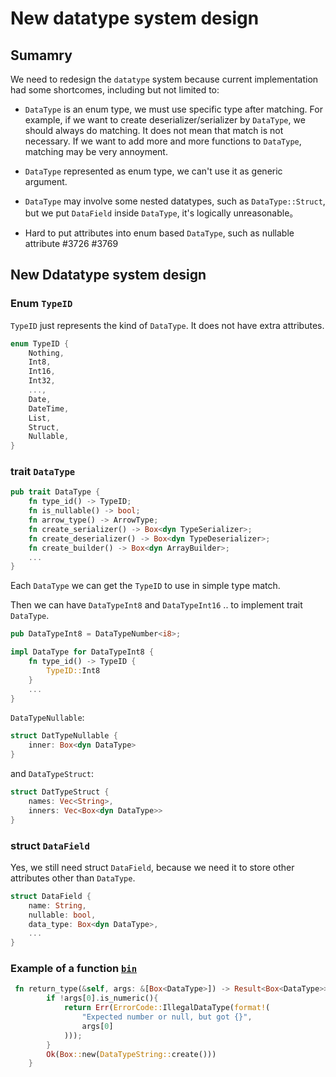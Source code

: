# New datatype system design

## Sumamry

We need to redesign the `datatype` system because current implementation had some shortcomes, including but not limited to:

- `DataType` is an enum type, we must use specific type after matching. For example, if we want to create deserializer/serializer by `DataType`, we should always do matching. It does not mean that match is not necessary. If we want to add more and more functions to `DataType`, matching may be very annoyment.

- `DataType` represented as enum type, we can't use it as generic argument.

- `DataType` may involve some nested datatypes, such as `DataType::Struct`, but we put `DataField` inside `DataType`, it's logically unreasonable。

- Hard to put attributes into enum based `DataType`, such as nullable attribute #3726 #3769


## New Ddatatype system design

### Enum `TypeID`

`TypeID` just represents the kind of `DataType`. It does not have extra attributes.

```rust
enum TypeID {
    Nothing,
    Int8,
    Int16,
    Int32,
    ...,
    Date,
    DateTime,
    List,
    Struct,
    Nullable,
}
```

### trait `DataType`

```rust
pub trait DataType {
    fn type_id() -> TypeID;
    fn is_nullable() -> bool;
    fn arrow_type() -> ArrowType;
    fn create_serializer() -> Box<dyn TypeSerializer>;
    fn create_deserializer() -> Box<dyn TypeDeserializer>;
    fn create_builder() -> Box<dyn ArrayBuilder>;
    ...
}
```

Each `DataType` we can get the `TypeID` to use in simple type match.

Then we can have `DataTypeInt8` and `DataTypeInt16` .. to implement trait `DataType`.

```rust
pub DataTypeInt8 = DataTypeNumber<i8>;

impl DataType for DataTypeInt8 {
    fn type_id() -> TypeID {
        TypeID::Int8
    }
    ...
}

```

`DataTypeNullable`:

```rust
struct DatTypeNullable {
    inner: Box<dyn DataType>
}
```

and `DataTypeStruct`:

```rust
struct DatTypeStruct {
    names: Vec<String>,
    inners: Vec<Box<dyn DataType>>
}
```


### struct `DataField`

Yes, we still need struct `DataField`, because we need it to store other attributes other than `DataType`.

```rust
struct DataField {
    name: String,
    nullable: bool,
    data_type: Box<dyn DataType>,
    ...
}
```


### Example of a function [`bin`](https://github.com/datafuselabs/databend/blob/7cadfd2b9d11406a06b31207d7e3634f36aa7f00/common/functions/src/scalars/strings/bin.rs)



```rust
 fn return_type(&self, args: &[Box<DataType>]) -> Result<Box<DataType>> {
        if !args[0].is_numeric(){
            return Err(ErrorCode::IllegalDataType(format!(
                "Expected number or null, but got {}",
                args[0]
            )));
        }
        Ok(Box::new(DataTypeString::create()))
    }
```

